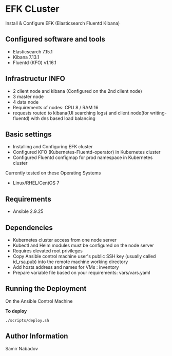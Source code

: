 EFK CLuster
================================


Install & Configure EFK (Elasticsearch Fluentd Kibana)


Configured software and tools
------------
* Elasticsearch 7.15.1
* Kibana 7.13.1
* Fluentd (KFO) v1.16.1


Infrastructur INFO
------------
* 2 client node and kibana (Configured on the 2nd client node)
* 3 master node
* 4 data node
* Requirements of nodes: CPU 8 / RAM 16
* requests routed to kibana(UI searching logs) and client node(for writing-fluentd) with dns based load balancing


Basic settings
------------
* Installing and Configuring EFK cluster
* Configured KFO (Kubernetes-Fluentd-operator) in Kubernetes cluster
* Configured Fluentd configmap for prod namespace in Kubernetes cluster


Currently tested on these Operating Systems
* Linux/RHEL/CentOS 7


Requirements
------------
* Ansible 2.9.25


Dependencies
------------
* Kubernetes cluster access from one node server
* Kubectl and Helm modules must be configured on the node server
* Requires elevated root privileges
* Copy Ansible control machine user's public SSH key (usually called id_rsa.pub) into the remote machine working directory
* Add hosts address and names for VMs : inventory
* Prepare variable file based on your requirements: vars/vars.yaml


Running the Deployment
----------------------

On the Ansible Control Machine  

__To deploy__

`./scripts/deploy.sh`


Author Information
------------------

Samir Nabadov
